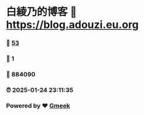 # 白綾乃的博客 :link: https://blog.adouzi.eu.org 
### :page_facing_up: [53](https://blog.adouzi.eu.org/tag.html) 
### :speech_balloon: 1 
### :hibiscus: 884090 
### :alarm_clock: 2025-01-24 23:11:35 
### Powered by :heart: [Gmeek](https://github.com/Meekdai/Gmeek)
